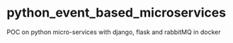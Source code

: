 # python_event_based_microservices
POC on python micro-services with django, flask and rabbitMQ in docker
